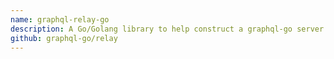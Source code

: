 ```yaml
---
name: graphql-relay-go
description: A Go/Golang library to help construct a graphql-go server supporting react-relay.
github: graphql-go/relay
---
```

